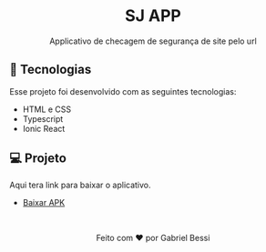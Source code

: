 <h1 align="center"> SJ APP </h1>

<p align="center">
Applicativo de checagem de segurança de site pelo url <br/>
</p>

## 🚀 Tecnologias
Esse projeto foi desenvolvido com as seguintes tecnologias:

- HTML e CSS
- Typescript
- Ionic React

## 💻 Projeto
Aqui tera link para baixar o aplicativo.

- [Baixar APK](#)

<br/>

<p align="center">
Feito com ♥ por Gabriel Bessi
</p>
